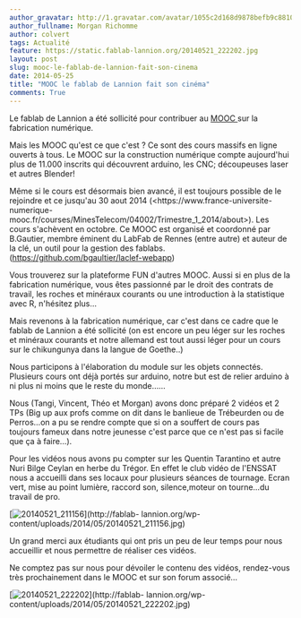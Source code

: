 ```yaml
---
author_gravatar: http://1.gravatar.com/avatar/1055c2d168d9878befb9c8810eda96dc?s=96&d=mm&r=g
author_fullname: Morgan Richomme
author: colvert
tags: Actualité
feature: https://static.fablab-lannion.org/20140521_222202.jpg
layout: post
slug: mooc-le-fablab-de-lannion-fait-son-cinema
date: 2014-05-25
title: "MOOC le fablab de Lannion fait son cinéma"
comments: True
---
```

Le fablab de Lannion a été sollicité pour contribuer au [MOOC
](http://fr.wikipedia.org/wiki/Cours_en_ligne_ouvert_et_massif)sur la
fabrication numérique.

Mais les MOOC qu'est ce que c'est ? Ce sont des cours massifs en ligne ouverts
à tous. Le MOOC sur la construction numérique compte aujourd'hui plus de
11.000 inscrits qui découvrent arduino, les CNC; découpeuses laser et autres
Blender!

Même si le cours est désormais bien avancé, il est toujours possible de le
rejoindre et ce jusqu'au 30 aout 2014 (<https://www.france-universite-
numerique-mooc.fr/courses/MinesTelecom/04002/Trimestre_1_2014/about>). Les
cours s'achèvent en octobre. Ce MOOC est organisé et coordonné par B.Gautier,
membre éminent du LabFab de Rennes (entre autre) et auteur de la clé, un outil
pour la gestion des fablabs. (https://github.com/bgaultier/laclef-webapp)

Vous trouverez sur la plateforme FUN d'autres MOOC. Aussi si en plus de la
fabrication numérique, vous êtes passionné par le droit des contrats de
travail, les roches et minéraux courants ou une introduction à la statistique
avec R, n'hésitez plus…

Mais revenons à la fabrication numérique, car c'est dans ce cadre que le
fablab de Lannion a été sollicité (on est encore un peu léger sur les roches
et minéraux courants et notre allemand est tout aussi léger pour un cours sur
le chikungunya dans la langue de Goethe..)

Nous participons à l'élaboration du module sur les objets connectés. Plusieurs
cours ont déjà portés sur arduino, notre but est de relier arduino à ni plus
ni moins que le reste du monde……

Nous (Tangi, Vincent, Théo et Morgan) avons donc préparé 2 vidéos et 2 TPs
(Big up aux profs comme on dit dans le banlieue de Trébeurden ou de Perros…on
a pu se rendre compte que si on a souffert de cours pas toujours fameux dans
notre jeunesse c'est parce que ce n'est pas si facile que ça à faire…).

Pour les vidéos nous avons pu compter sur les Quentin Tarantino et autre Nuri
Bilge Ceylan en herbe du Trégor. En effet le club vidéo de l'ENSSAT nous a
accueilli dans ses locaux pour plusieurs séances de tournage. Ecran vert, mise
au point lumière, raccord son, silence,moteur on tourne…du travail de pro.

[![20140521_211156](https://static.fablab-lannion.org/20140521_211156-1024x768.jpg)](http://fablab-
lannion.org/wp-content/uploads/2014/05/20140521_211156.jpg)

Un grand merci aux étudiants qui ont pris un peu de leur temps pour nous
accueillir et nous permettre de réaliser ces vidéos.

Ne comptez pas sur nous pour dévoiler le contenu des vidéos, rendez-vous très
prochainement dans le MOOC et sur son forum associé…

[![20140521_222202](https://static.fablab-lannion.org/20140521_222202-1024x768.jpg)](http://fablab-
lannion.org/wp-content/uploads/2014/05/20140521_222202.jpg)


